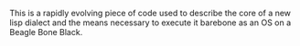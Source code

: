 This is a rapidly evolving piece of code used to describe the core of a new
lisp dialect and the means necessary to execute it barebone as an OS on
a Beagle Bone Black.
